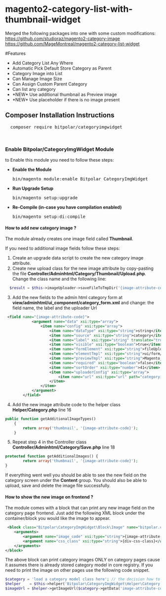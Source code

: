 # magento2-category-list-with-thumbnail-widget

Merged the following packages into one with some custom modifications:
https://github.com/studioraz/magento2-category-image
https://github.com/MageMontreal/magento2-category-list-widget

#Features
<ul>
<li>Add Category List Any Where</li>
<li>Automatic Pick Default Store Category as Parent</li>
<li>Category Image into List</li>
<li>Can Manage Image Size</li>
<li>Can Assign Custom Parent Category</li>
<li>Can list any category</li>
<li>*NEW* Use additional thumbnail as Preview image</li>
<li>*NEW* Use placeholder if there is no image present</li>
</ul>

<h2>Composer Installation Instructions</h2>
<pre>
  composer require bitpolar/categoryimgwidget
</pre>


<br/>

<h3> Enable Bitpolar/CategoryImgWidget Module</h3>
to Enable this module you need to follow these steps:

<ul>
<li>
<strong>Enable the Module</strong>
<pre>bin/magento module:enable Bitpolar_CategoryImgWidget</pre></li>
<li>
<strong>Run Upgrade Setup</strong>
<pre>bin/magento setup:upgrade</pre></li>
<li>
<strong>Re-Compile (in-case you have compilation enabled)</strong>
	<pre>bin/magento setup:di:compile</pre>
</li>
</ul>


#### How to add new category image ? ####

The module already creates one image field called **Thumbnail**.

If you need to additional image fields follow these steps:

1. Create an upgrade data script to create the new category image attribute.
2. Create new upload class for the new image attribute by copy-pasting the file **Controller/Adminhtml/Category/Thumbnail/Upload.php**.
Change the class name and the following line:
```PHP
  $result = $this->imageUploader->saveFileToTmpDir('{image-attribute-code}');
```
3. Add the new fields to the admin html category form at **view/adminhtml/ui_component/category_form.xml** and change:
the field name, the label and the uploader Url
```XML
 <field name="{image-attribute-code}">
            <argument name="data" xsi:type="array">
                <item name="config" xsi:type="array">
                    <item name="dataType" xsi:type="string">string</item>
                    <item name="source" xsi:type="string">category</item>
                    <item name="label" xsi:type="string" translate="true">{Image Label}</item>
                    <item name="visible" xsi:type="boolean">true</item>
                    <item name="formElement" xsi:type="string">fileUploader</item>
                    <item name="elementTmpl" xsi:type="string">ui/form/element/uploader/uploader</item>
                    <item name="previewTmpl" xsi:type="string">Magento_Catalog/image-preview</item>
                    <item name="required" xsi:type="boolean">false</item>
                    <item name="sortOrder" xsi:type="number">41</item>
                    <item name="uploaderConfig" xsi:type="array">
                        <item name="url" xsi:type="url" path="categoryimage/category_thumbnail/{upload-class-file-name}"/>
                    </item>
                </item>
            </argument>
        </field>
```
4. Add the new image attribute code to the helper class **Helper/Category.php** line 16
```PHP
public function getAdditionalImageTypes()
    {
        return array('thumbnail', '{image-attribute-code}');
    }
```
5. Repeat step 4 in the Controller class **Controller/Adminhtml/Category/Save.php** line 18
```PHP
protected function getAdditionalImages() {
        return array('thumbnail', '{image-attribute-code}');
}
```

If everything went well you should be able to see the new field on the category screen under the **Content** group.
You should also be able to upload, save and delete the image file successfully.


#### How to show the new image on frontend ? ####
The module comes with a block that can print any new image field on the category page frontend.
Just add the following XML block under the container/block you would like the image to appear.
```XML
 <block class="Bitpolar\CategoryImgWidget\Block\Image" name="bitpolar.category.image" template="Bitpolar_CategoryImgWidget::image.phtml">
    <arguments>
        <argument name="image_code" xsi:type="string">{image-attribute-code}</argument>
        <argument name="css_class" xsi:type="string">{div-css-class}</argument>
    </arguments>
</block>
```
The above block can print category images ONLY on category pages cause it assumes there is already stored category model in core registry.
If you need to print the image on other pages use the following code snippet.
```PHP
$category = 'load a category model class here'; // the decision how to load category model object is up to you.
$helper    = $this->helper('Bitpolar\CategoryImgWidget\Helper\Category');
$imageUrl = $helper->getImageUrl($category->getData('image-attribute-code'));
```
